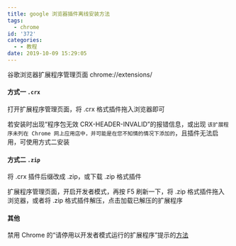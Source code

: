 ```yaml
---
title: google 浏览器插件离线安装方法
tags:
  - chrome
id: '372'
categories:
  - - 教程
date: 2019-10-09 15:29:05
---
```


谷歌浏览器扩展程序管理页面 chrome://extensions/

#### 方式一 `.crx`

打开扩展程序管理页面，将 .crx 格式插件拖入浏览器即可

若安装时出现“程序包无效 CRX-HEADER-INVALID”的报错信息，或出现 `该扩展程序未列在 Chrome 网上应用店中，并可能是在您不知情的情况下添加的`，且插件无法启用，可使用方式二安装

#### 方式二 `.zip`

将 .crx 插件后缀改成 .zip，或下载 .zip 格式插件

扩展程序管理页面，开启开发者模式，再按 F5 刷新一下，将 .zip 格式插件拖入浏览器，或者将 .zip 格式插件解压，点击加载已解压的扩展程序

#### 其他

禁用 Chrome 的“请停用以开发者模式运行的扩展程序”提示的[方法](https://mp.weixin.qq.com/s?__biz=MzAwOTk3Mjg4Mg==&mid=100000085&idx=1&sn=17e6fb5c4db0f4dc3fbe840d71fd04d8&chksm=1b563ca82c21b5be85e337c94a7474857847fdc2af96845165206df11acd69a454d08f8ecbd5#rd)
